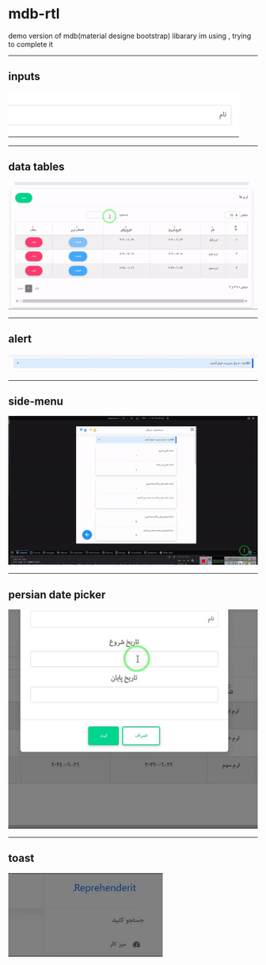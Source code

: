 # mdb-rtl
demo version of mdb(material designe bootstrap) libarary im using , trying to complete it

<div>
  <hr>
  <h2> inputs </h2>
  <img src='videos/input.gif' alt='rtl input' >
</div>


<div>
  <hr>
  <h2> data tables </h2>
  <img src='videos/data-table.gif' alt='data-table' >
</div>


<div>
  <hr>
  <h2>  alert </h2>
  <img src='videos/alert.gif' alt='alert' >
</div>



<div>
  <hr>
  <h2>  side-menu </h2>
  <img src='videos/side-menu.gif' alt='side-menu' >
</div>




<div>
  <hr>
  <h2>  persian date picker </h2>
  <img src='videos/persian-date-picker.gif' alt='persian-date-picker' >
</div>


<div>
  <hr>
  <h2>   	toast </h2>
  <img src='videos/toast.gif' alt=' 	toast' >
</div>


